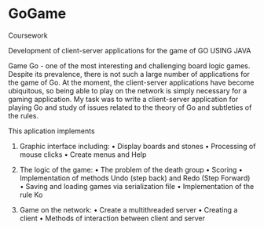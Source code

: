 # GoGame
Coursework

Development of client-server applications for the game of GO USING JAVA

Game Go - one of the most interesting and challenging board logic games. 
Despite its prevalence, there is not such a large number of applications for the game of Go.
At the moment, the client-server applications have become ubiquitous, 
so being able to play on the network is simply necessary for a gaming application.
My task was to write a client-server application for playing Go and study of issues 
related to the theory of Go and subtleties of the rules.

This aplication implements
1) Graphic interface including:
• Display boards and stones
• Processing of mouse clicks
• Create menus and Help

2) The logic of the game:
• The problem of the death group
• Scoring
• Implementation of methods Undo (step back) and Redo (Step Forward)
• Saving and loading games via serialization file
• Implementation of the rule Ko

3) Game on the network:
• Create a multithreaded server
• Creating a client
• Methods of interaction between client and server
